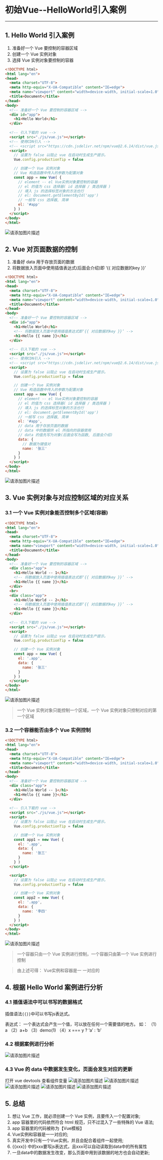 # 初始Vue--HelloWorld引入案例

------

## 1. Hello World 引入案例

1. 准备好一个 Vue 要控制的容器区域
2. 创建一个 Vue 实例对象
3. 选择 Vue 实例对象要控制的容器

```html
<!DOCTYPE html>
<html lang="en">
<head>
  <meta charset="UTF-8">
  <meta http-equiv="X-UA-Compatible" content="IE=edge">
  <meta name="viewport" content="width=device-width, initial-scale=1.0">
  <title>Document</title>
</head>
<body>
  <!-- 准备好一个 Vue 要控制的容器区域 -->
  <div id="app">
    <h1>Hello World</h1>
  </div>
  
  <!-- 引入下载的 vue -->
  <script src="./js/vue.js"></script>
  <!-- 使用CDN引入 -->
  <!-- <script src="https://cdn.jsdelivr.net/npm/vue@2.6.14/dist/vue.js"></script> -->
  <script>
    // 设置为 false 以阻止 vue 在启动时生成生产提示。
    Vue.config.productionTip = false

    // 创建一个 Vue 实例对象
    // Vue 构造函数中传入的参数为配置对象
    const app = new Vue( {
      // element -- el Vue实例对象要控制的容器
      // el 的值为 css 选择器( id 选择器 / 类选择器 )
      // 填入 js 的选择标签对象的方法也行
      // el: document.getElementById('app')
      // 一般写 css 选择器, 简单
      el: '#app'
    } )
  </script>
</body>
</html>
```

![请添加图片描述](./assets/04.初始Vue--HelloWorld引入案例/5699e8446130843e39d38dac4ea19b4e-1737164522434-149.png)

## 2. Vue 对页面数据的控制

1. 准备好 data 用于存放页面的数据
2. 将数据放入页面中使用插值表达式(后面会介绍)即 ‘{{ 对应数据的key }}’

```html
<!DOCTYPE html>
<html lang="en">
<head>
  <meta charset="UTF-8">
  <meta http-equiv="X-UA-Compatible" content="IE=edge">
  <meta name="viewport" content="width=device-width, initial-scale=1.0">
  <title>Document</title>
</head>
<body>
  <!-- 准备好一个 Vue 要控制的容器区域 -->
  <div id="app">
    <h1>Hello World</h1>
    <!-- 将数据放入页面中使用插值表达式即‘{{ 对应数据的key }}’ -->
    <h1>Hello {{ name }}</h1>
  </div>
  
  <!-- 引入下载的 vue -->
  <script src="./js/vue.js"></script>
  <!-- 使用CDN引入 -->
  <!-- <script src="https://cdn.jsdelivr.net/npm/vue@2.6.14/dist/vue.js"></script> -->
  <script>
    // 设置为 false 以阻止 vue 在启动时生成生产提示。
    Vue.config.productionTip = false

    // 创建一个 Vue 实例对象
    // Vue 构造函数中传入的参数为配置对象
    const app = new Vue( {
      // element -- el Vue实例对象要控制的容器
      // el 的值为 css 选择器( id 选择器 / 类选择器 )
      // 填入 js 的选择标签对象的方法也行
      // el: document.getElementById('app')
      // 一般写 css 选择器, 简单
      el: '#app',
      // data 用于存放页面的数据
      // data 中的数据供 el 所指向的容器使用
      // data 的值先写为对象(后面会写为函数, 后面会介绍)
      data: {
        // 数据为键值对
        name: '张三'
      }
    } ) 
  </script>
</body>
</html>
```

![请添加图片描述](./assets/04.初始Vue--HelloWorld引入案例/ce72ee8c173bea51999515121d39043e-1737164522434-150.png)

## 3. Vue 实例对象与对应控制区域的对应关系

### 3.1 一个 Vue 实例对象能否控制多个区域(容器)

```html
<!DOCTYPE html>
<html lang="en">
<head>
  <meta charset="UTF-8">
  <meta http-equiv="X-UA-Compatible" content="IE=edge">
  <meta name="viewport" content="width=device-width, initial-scale=1.0">
  <title>Document</title>
</head>
<body>
  <!-- 准备好一个 Vue 要控制的容器区域 -->
  <div class="app">
    <h1>Hello World -- 1</h1>
    <!-- 将数据放入页面中使用插值表达式即‘{{ 对应数据的key }}’ -->
    <h1>Hello {{ name }}</h1>
  </div>
  <br>
  <div class="app">
    <h1>Hello World -- 2</h1>
    <!-- 将数据放入页面中使用插值表达式即‘{{ 对应数据的key }}’ -->
    <h1>Hello {{ name }}</h1>
  </div>
  
  <!-- 引入下载的 vue -->
  <script src="./js/vue.js"></script>
  <script>
    // 设置为 false 以阻止 vue 在启动时生成生产提示。
    Vue.config.productionTip = false

    // 创建一个 Vue 实例对象
    const app = new Vue( {
      el: '.app',
      data: {
        name: '张三'
      }
    } ) 
  </script>
</body>
</html>
```

![请添加图片描述](./assets/04.初始Vue--HelloWorld引入案例/e1a8a898ced31fc7b2fb2539c985d506-1737164522434-151.png)

> 一个 Vue 实例对象只能控制一个区域，一个 Vue 实例对象只控制对应的第一个区域

### 3.2 一个容器能否由多个 Vue 实例控制

```html
<!DOCTYPE html>
<html lang="en">
<head>
  <meta charset="UTF-8">
  <meta http-equiv="X-UA-Compatible" content="IE=edge">
  <meta name="viewport" content="width=device-width, initial-scale=1.0">
  <title>Document</title>
</head>
<body>
  <!-- 准备好一个 Vue 要控制的容器区域 -->
  <div class="app">
    <h1>Hello World -- 1</h1>
    <h1>Hello {{ name }}</h1>
  </div>
  
  <!-- 引入下载的 vue -->
  <script src="./js/vue.js"></script>
  <script>
    // 设置为 false 以阻止 vue 在启动时生成生产提示。
    Vue.config.productionTip = false

    // 创建一个 Vue 实例对象
    const app1 = new Vue( {
      el: '.app',
      data: {
        name: '张三'
      }
    } ) 
  </script>

  <script>
    // 设置为 false 以阻止 vue 在启动时生成生产提示。
    Vue.config.productionTip = false

    // 创建一个 Vue 实例对象
    const app2 = new Vue( {
      el: '.app',
      data: {
        name: '李四'
      }
    } ) 
  </script>
</body>
</html>
```

![请添加图片描述](./assets/04.初始Vue--HelloWorld引入案例/fca80d2a874da59dc6fe61820e7f6e5a-1737164522434-152.png)

> 一个容器只由一个 Vue 实例进行控制，一个容器只由第一个 Vue 实例进行控制

> 由上述可得：
> Vue实例和容器是一 一对应的

## 4. 根据 Hello World 案例进行分析

### 4.1 插值语法中可以书写的数据格式

插值语法`{{}}`中可以书写js表达式。

表达式：
一个表达式会产生一个值，可以放在任何一个需要值的地方。
如：
（1）a
（2）a+b
（3）demo(1)
（4）x === y ? ‘a’ : ‘b’

### 4.2 根据案例进行分析

![请添加图片描述](./assets/04.初始Vue--HelloWorld引入案例/45df7f28fac36ba10b0c70dfefc306dc-1737164522434-153.png)

### 4.3 Vue 的 data 中数据发生变化，页面会发生对应的更新

打开 vue devtools 查看组件变量
![请添加图片描述](./assets/04.初始Vue--HelloWorld引入案例/642db7e7cf77b52802cf5eefdba9d27c-1737164522434-154.png)
![请添加图片描述](./assets/04.初始Vue--HelloWorld引入案例/6762716873b6c3aea8863de3e746d2e3-1737164522434-155.png)
![请添加图片描述](./assets/04.初始Vue--HelloWorld引入案例/6aaf92e12f7fa0edb9ed1b14d585b20f-1737164522434-156.png)
![请添加图片描述](./assets/04.初始Vue--HelloWorld引入案例/0c64aaafa3368aa1bdbd2b73845eb4a4-1737164522434-157.png)
![请添加图片描述](./assets/04.初始Vue--HelloWorld引入案例/c4431629957369aab21c87154fa2e48c-1737164522434-158.png)

## 5. 总结

1. 想让 Vue 工作，就必须创建一个 Vue 实例，且要传入一个配置对象;
2. app 容器里的代码依然符合 html 规范，只不过混入了一些特殊的 Vue 语法;
3. app 容器里的代码被称为【Vue模板】
4. Vue实例和容器是一一对应的;
5. 真实开发中只有一个Vue实例，并且会配合着组件一起使用;
6. {{xxx}} 中的xxx要写js表达式，且xxx可以自动读取到data中的所有属性
7. 一旦data中的数据发生改变，那么页面中用到该数据的地方也会自动更新;

